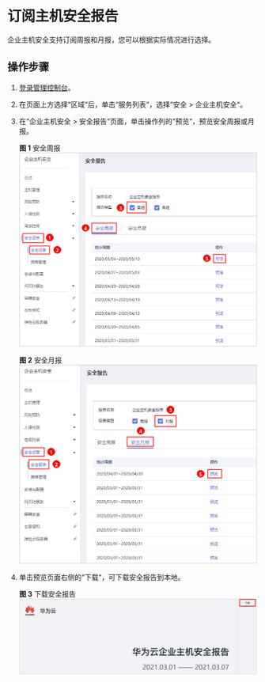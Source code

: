 # 订阅主机安全报告<a name="hss_01_0270"></a>

企业主机安全支持订阅周报和月报，您可以根据实际情况进行选择。

## 操作步骤<a name="section779318152354"></a>

1.  [登录管理控制台](https://console.huaweicloud.com)。
2.  在页面上方选择“区域“后，单击“服务列表“，选择“安全  \>  企业主机安全“。
3.  在“企业主机安全  \>  安全报告“页面，单击操作列的“预览“，预览安全周报或月报。

    **图 1**  安全周报<a name="fig20365181613515"></a>  
    ![](figures/安全周报.png "安全周报")

    **图 2**  安全月报<a name="fig8446133171219"></a>  
    ![](figures/安全月报.png "安全月报")

4.  单击预览页面右侧的“下载“，可下载安全报告到本地。

    **图 3**  下载安全报告<a name="fig1840913616154"></a>  
    ![](figures/下载安全报告.png "下载安全报告")


